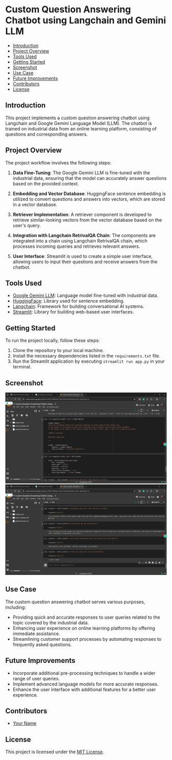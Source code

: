 # Custom Question Answering Chatbot using Langchain and Gemini LLM

- [Introduction](#introduction)
- [Project Overview](#project-overview)
- [Tools Used](#tools-used)
- [Getting Started](#getting-started)
- [Screenshot](#screenshot)
- [Use Case](#use-case)
- [Future Improvements](#future-improvements)
- [Contributors](#contributors)
- [License](#license)

## Introduction

This project implements a custom question answering chatbot using Langchain and Google Gemini Language Model (LLM). The chatbot is trained on industrial data from an online learning platform, consisting of questions and corresponding answers.

## Project Overview

The project workflow involves the following steps:

1. **Data Fine-Tuning**: The Google Gemini LLM is fine-tuned with the industrial data, ensuring that the model can accurately answer questions based on the provided context.

2. **Embedding and Vector Database**: HuggingFace sentence embedding is utilized to convert questions and answers into vectors, which are stored in a vector database.

3. **Retriever Implementation**: A retriever component is developed to retrieve similar-looking vectors from the vector database based on the user's query.

4. **Integration with Langchain RetrivalQA Chain**: The components are integrated into a chain using Langchain RetrivalQA chain, which processes incoming queries and retrieves relevant answers.

5. **User Interface**: Streamlit is used to create a simple user interface, allowing users to input their questions and receive answers from the chatbot.

## Tools Used

- [Google Gemini LLM](https://link-to-gemini-llm): Language model fine-tuned with industrial data.
- [HuggingFace](https://link-to-huggingface): Library used for sentence embedding.
- [Langchain](https://link-to-langchain): Framework for building conversational AI systems.
- [Streamlit](https://link-to-streamlit): Library for building web-based user interfaces.

## Getting Started

To run the project locally, follow these steps:

1. Clone the repository to your local machine.
2. Install the necessary dependencies listed in the `requirements.txt` file.
3. Run the Streamlit application by executing `streamlit run app.py` in your terminal.

## Screenshot

![Screenshot1](screenshots/screenshot1.png)
![Screenshot1](screenshots/screenshot2.png)

## Use Case

The custom question answering chatbot serves various purposes, including:

- Providing quick and accurate responses to user queries related to the topic covered by the industrial data.
- Enhancing user experience on online learning platforms by offering immediate assistance.
- Streamlining customer support processes by automating responses to frequently asked questions.

## Future Improvements

- Incorporate additional pre-processing techniques to handle a wider range of user queries.
- Implement advanced language models for more accurate responses.
- Enhance the user interface with additional features for a better user experience.

## Contributors

- [Your Name](link-to-your-profile)

## License

This project is licensed under the [MIT License](link-to-license-file).
